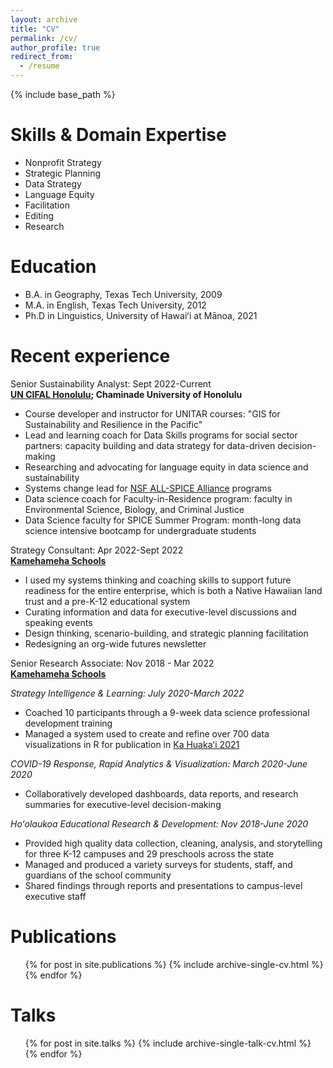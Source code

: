 ```yaml
---
layout: archive
title: "CV"
permalink: /cv/
author_profile: true
redirect_from:
  - /resume
---
```


{% include base_path %}

Skills & Domain Expertise
======
* Nonprofit Strategy
* Strategic Planning
* Data Strategy
* Language Equity
* Facilitation
* Editing
* Research
  
Education
======
* B.A. in Geography, Texas Tech University, 2009
* M.A. in English, Texas Tech University, 2012
* Ph.D in Linguistics, University of Hawaiʻi at Mānoa, 2021

Recent experience
======
Senior Sustainability Analyst: Sept 2022-Current  
**[UN CIFAL Honolulu](https://chaminade.edu/cifal-honolulu/); Chaminade University of Honolulu**
  * Course developer and instructor for UNITAR courses: "GIS for Sustainability and Resilience in the Pacific"
  * Lead and learning coach for Data Skills programs for social sector partners: capacity building and data strategy for data-driven decision-making
  * Researching and advocating for language equity in data science and sustainability
  * Systems change lead for [NSF ALL-SPICE Alliance](https://www.nsfspicealliance.org/) programs 
  * Data science coach for Faculty-in-Residence program: faculty in Environmental Science, Biology, and Criminal Justice
  * Data Science faculty for SPICE Summer Program: month-long data science intensive bootcamp for undergraduate students

Strategy Consultant: Apr 2022-Sept 2022  
**[Kamehameha Schools](https://www.ksbe.edu/)**
  * I used my systems thinking and coaching skills to support future readiness for the entire enterprise, which is both a Native Hawaiian land trust and a pre-K-12 educational system
  * Curating information and data for executive-level discussions and speaking events 
  * Design thinking, scenario-building, and strategic planning facilitation
  * Redesigning an org-wide futures newsletter


Senior Research Associate: Nov 2018 - Mar 2022   
**[Kamehameha Schools](https://www.ksbe.edu/)**

*Strategy Intelligence & Learning: July 2020-March 2022* 
  * Coached 10 participants through a 9-week data science professional development training
  * Managed a system used to create and refine over 700 data visualizations in R for publication in [Ka Huakaʻi 2021](https://www.ksbe.edu/ka-huakai)

*COVID-19 Response, Rapid Analytics & Visualization: March 2020-June 2020*   
  * Collaboratively developed dashboards, data reports, and research summaries for executive-level decision-making 

*Hoʻolaukoa Educational Research & Development: Nov 2018-June 2020*
  * Provided high quality data collection, cleaning, analysis, and storytelling for three K-12 campuses and 29 preschools across the state 
  * Managed and produced a variety surveys for students, staff, and guardians of the school community
  * Shared findings through reports and presentations to campus-level executive staff
  

Publications
======
  <ul>{% for post in site.publications %}
    {% include archive-single-cv.html %}
  {% endfor %}</ul>
  
Talks
======
  <ul>{% for post in site.talks %}
    {% include archive-single-talk-cv.html %}
  {% endfor %}</ul>
  
